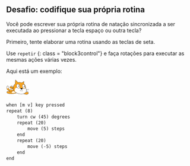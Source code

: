 ## Desafio: codifique sua própria rotina

Você pode escrever sua própria rotina de natação sincronizada a ser executada ao pressionar a tecla espaço ou outra tecla?

Primeiro, tente elaborar uma rotina usando as teclas de seta.

Use `repetir` {: class = "block3control"} e faça rotações para executar as mesmas ações várias vezes.

Aqui está um exemplo:

![Gato nadador](images/swimmer-sprite.png)

```blocks3
when [m v] key pressed
repeat (8)
    turn cw (45) degrees
    repeat (20)
        move (5) steps
    end
    repeat (20)
        move (-5) steps
    end
end
```

